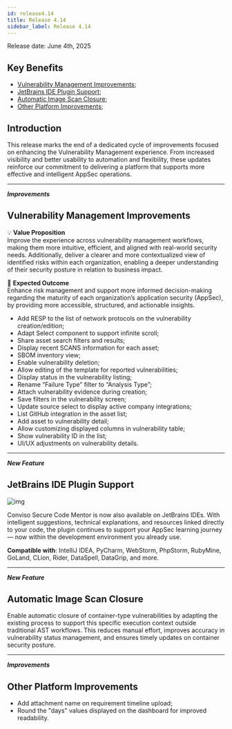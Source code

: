```yaml
---
id: release4.14
title: Release 4.14
sidebar_label: Release 4.14
---
```


Release date: June 4th, 2025

## Key Benefits

*   [Vulnerability Management Improvements](#vulnerability-management-improvements);
*   [JetBrains IDE Plugin Support](#jetbrains-ide-plugin-support);
*   [Automatic Image Scan Closure](#automatic-image-scan-closure);
*   [Other Platform Improvements](#other-platform-improvements);

## Introduction

This release marks the end of a dedicated cycle of improvements focused on enhancing the Vulnerability Management experience. From increased visibility and better usability to automation and flexibility, these updates reinforce our commitment to delivering a platform that supports more effective and intelligent AppSec operations.

---

**_Improvements_**
## Vulnerability Management Improvements

💡 **Value Proposition**  
Improve the experience across vulnerability management workflows, making them more intuitive, efficient, and aligned with real-world security needs. Additionally, deliver a clearer and more contextualized view of identified risks within each organization, enabling a deeper understanding of their security posture in relation to business impact.

🎯 **Expected Outcome**  
Enhance risk management and support more informed decision-making regarding the maturity of each organization’s application security (AppSec), by providing more accessible, structured, and actionable insights.

- Add RESP to the list of network protocols on the vulnerability creation/edition;
- Adapt Select component to support infinite scroll;
- Share asset search filters and results;
- Display recent SCANS information for each asset;
- SBOM inventory view;
- Enable vulnerability deletion;
- Allow editing of the template for reported vulnerabilities;
- Display status in the vulnerability listing;
- Rename “Failure Type” filter to “Analysis Type”;
- Attach vulnerability evidence during creation;
- Save filters in the vulnerability screen;
- Update source select to display active company integrations;
- List GitHub integration in the asset list;
- Add asset to vulnerability detail;
- Allow customizing displayed columns in vulnerability table;
- Show vulnerability ID in the list;
- UI/UX adjustments on vulnerability details.

---

**_New Feature_**
## JetBrains IDE Plugin Support

<div style={{textAlign:'center'}}>

![img](../../static/img/jetbrains-plugin-resized.gif)

</div>

Conviso Secure Code Mentor is now also available on JetBrains IDEs. With intelligent suggestions, technical explanations, and resources linked directly to your code, the plugin continues to support your AppSec learning journey — now within the development environment you already use.

**Compatible with**: IntelliJ IDEA, PyCharm, WebStorm, PhpStorm, RubyMine, GoLand, CLion, Rider, DataSpell, DataGrip, and more.

---

**_New Feature_**
## Automatic Image Scan Closure

Enable automatic closure of container-type vulnerabilities by adapting the existing process to support this specific execution context outside traditional AST workflows. This reduces manual effort, improves accuracy in vulnerability status management, and ensures timely updates on container security posture.

---

**_Improvements_**
## Other Platform Improvements

- Add attachment name on requirement timeline upload;
- Round the "days" values displayed on the dashboard for improved readability.
